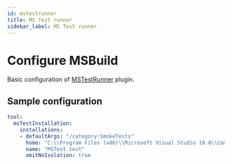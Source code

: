 ```yaml
---
id: mstestrunner
title: MS Test runner
sidebar_label: MS Test runner
---
```


# Configure MSBuild

Basic configuration of [MSTestRunner](https://plugins.jenkins.io/mstestrunner/) plugin.

## Sample configuration

```yaml
tool:
  msTestInstallation:
    installations:
    - defaultArgs: "/category:SmokeTests"
      home: "C:\\Program Files (x86)\\Microsoft Visual Studio 10.0\\Common7\\IDE\\MSTest.exe"
      name: "MSTest test"
      omitNoIsolation: true
```
